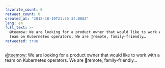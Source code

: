 ```yaml
---
favorite_count: 0
retweet_count: 0
created_at: "2018-10-19T21:55:34.000Z"
lang: en
full_text: >-
  @teemow: We are looking for a product owner that would like to work with a
  team on Kubernetes operators. We are 💯remote, family-friendly…
retweeted: true
---
```


[@teemow](https://twitter.com/teemow): We are looking for a product owner that
would like to work with a team on Kubernetes operators. We are 💯remote,
family-friendly…
